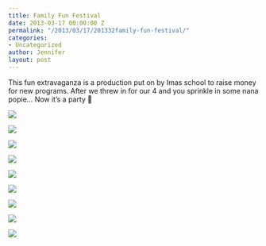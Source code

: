 ```yaml
---
title: Family Fun Festival
date: 2013-03-17 00:00:00 Z
permalink: "/2013/03/17/201332family-fun-festival/"
categories:
- Uncategorized
author: Jennifer
layout: post
---
```


This fun extravaganza is a production put on by Imas school to raise money for new programs. After we threw in for our 4 and you sprinkle in some nana popie&#8230; Now it&#8217;s a party 🙂</p>

<div class="image-gallery-wrapper">
  <p>
    <img src="/teamelam/assets/images/Family-Fun-Festival/2013-03-02+10.43.19.jpg" />
  </p>

  <p>
    <img src="/teamelam/assets/images/Family-Fun-Festival/2013-03-02+10.43.15.jpg" />
  </p>

  <p>
    <img src="/teamelam/assets/images/Family-Fun-Festival/2013-03-02+10.39.07.jpg" />
  </p>

  <p>
    <img src="/teamelam/assets/images/Family-Fun-Festival/2013-03-02+10.34.29.jpg" />
  </p>

  <p>
    <img src="/teamelam/assets/images/Family-Fun-Festival/2013-03-02+10.28.09.jpg" />
  </p>

  <p>
    <img src="/teamelam/assets/images/Family-Fun-Festival/2013-03-02+10.33.32.jpg" />
  </p>

  <p>
    <img src="/teamelam/assets/images/Family-Fun-Festival/2013-03-02+10.28.13.jpg" />
  </p>

  <p>
    <img src="/teamelam/assets/images/Family-Fun-Festival/2013-03-02+10.31.38.jpg" />
  </p>

  <p>
    <img src="/teamelam/assets/images/Family-Fun-Festival/2013-03-02+10.31.49.jpg" />
  </p>
</div>
